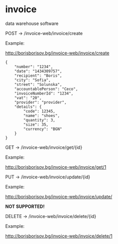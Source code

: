 # invoice
data warehouse software

POST -> /invoice-web/invoice/create

Example:

http://borisborisov.bg/invoice-web/invoice/create
```
{
	"number": "1234",
	"date": "1434309757",
	"recipient": "Boris",
	"city": "Sofia",
	"street": "Solunska",
	"accountablePerson": "Ceco",
	"invoiceNumberId": "1234",
	"vat": "20",
	"provider": "provider",
	"details": {
		"code": 12345,
		"name": "shoes",
		"quantity": 3,
		"size": 35,
		"currency": "BGN"
	}
}
```

GET -> /invoice-web/invoice/get/{id}

Example:

http://borisborisov.bg/invoice-web/invoice/get/1

PUT -> /invoice-web/invoice/update/{id}

Example:

http://borisborisov.bg/invoice-web/invoice/update/

**NOT SUPPORTED!**

DELETE -> /invoice-web/invoice/delete/{id}

Example:

http://borisborisov.bg/invoice-web/invoice/delete/1
